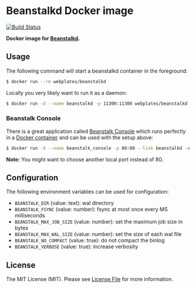 # Beanstalkd Docker image

[![Build Status](https://img.shields.io/travis/webplates/docker-beanstalkd.svg?style=flat-square)](https://travis-ci.org/webplates/docker-beanstalkd)

**Docker image for [Beanstalkd](http://kr.github.io/beanstalkd).**


## Usage

The following command will start a beanstalkd container in the foreground:

```bash
$ docker run --rm webplates/beanstalkd
```

Locally you very likely want to run it as a daemon:

```bash
$ docker run -d --name beanstalkd -p 11300:11300 webplates/beanstalkd
```


### Beanstalk Console

There is a great application called [Beanstalk Console](https://github.com/ptrofimov/beanstalk_console)
which runs perfectly in a [Docker container](https://github.com/ptrofimov/beanstalk_console#run-as-a-docker-container)
and can be used with the setup above:

```bash
$ docker run -d --name beanstalk_console -p 80:80 --link beanstalkd -e BEANSTALKD_HOST=beanstalkd -e BEANSTALKD_PORT=11300 agaveapi/beanstalk_console
```

**Note:** You might want to choose another local port instead of 80.


## Configuration

The following environment variables can be used for configuration:

- `BEANSTALK_DIR` (value: text): wal directory
- `BEANSTALK_FSYNC` (value: number): fsync at most once every MS milliseconds
- `BEANSTALK_MAX_JOB_SIZE` (value: number): set the maximum job size in bytes
- `BEANSTALK_MAX_WAL_SIZE` (value: number): set the size of each wal file
- `BEANSTALK_NO_COMPACT` (value: true): do not compact the binlog
- `BEANSTALK_VERBOSE` (value: true): increase verbosity


## License

The MIT License (MIT). Please see [License File](LICENSE) for more information.
